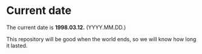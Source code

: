 # Current date

The current date is **1998.03.12.** (YYYY.MM.DD.)

This repository will be good when the world ends, so we will know how long it lasted.